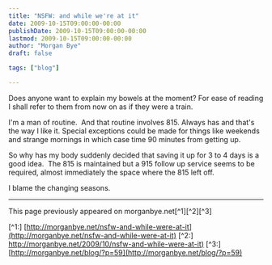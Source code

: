 ```yaml
---
title: "NSFW: and while we're at it"
date: 2009-10-15T09:00:00-00:00
publishDate: 2009-10-15T09:00:00-00:00
lastmod: 2009-10-15T09:00:00-00:00
author: "Morgan Bye"
draft: false

tags: ["blog"]

---
```


Does anyone want to explain my bowels at the moment? For ease of reading I shall refer to them from now on as if they were a train.

I'm a man of routine.  And that routine involves 815. Always has and that's the way I like it. Special exceptions could be made for things like weekends and strange mornings in which case time 90 minutes from getting up.

So why has my body suddenly decided that saving it up for 3 to 4 days is a good idea.  The 815 is maintained but a 915 follow up service seems to be required, almost immediately the space where the 815 left off.

I blame the changing seasons.


----
This page previously appeared on morganbye.net[^1][^2][^3]

[^1:] [http://morganbye.net/nsfw-and-while-were-at-it](http://morganbye.net/nsfw-and-while-were-at-it)
[^2:] [http://morganbye.net/2009/10/nsfw-and-while-were-at-it)](http://morganbye.net/2009/10/nsfw-and-while-were-at-it)
[^3:] [http://morganbye.net/blog/?p=59](http://morganbye.net/blog/?p=59)
